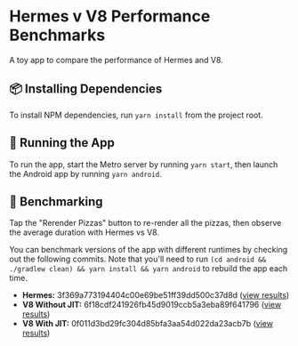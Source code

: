 # Hermes v V8 Performance Benchmarks

A toy app to compare the performance of Hermes and V8.

## :package: Installing Dependencies

To install NPM dependencies, run `yarn install` from the project root.

## :rocket: Running the App

To run the app, start the Metro server by running `yarn start`, then launch the Android app by running `yarn android`.

## :microscope: Benchmarking

Tap the "Rerender Pizzas" button to re-render all the pizzas, then observe the average duration with Hermes vs V8.

You can benchmark versions of the app with different runtimes by checking out the following commits. Note that you'll need to run `(cd android && ./gradlew clean) && yarn install && yarn android` to rebuild the app each time.

- **Hermes:** 3f369a773194404c00e69be51ff39dd500c37d8d ([view results](./doc/benchmarks/hermes.mov))
- **V8 Without JIT:** 6f18cdf241926fb45d9019ccb5a3eba89f641796 ([view results](./doc/benchmarks/v8-jit.mov))
- **V8 With JIT:** 0f011d3bd29fc304d85bfa3aa54d022da23acb7b ([view results](./doc/benchmarks/v8-no-jit.mov))
